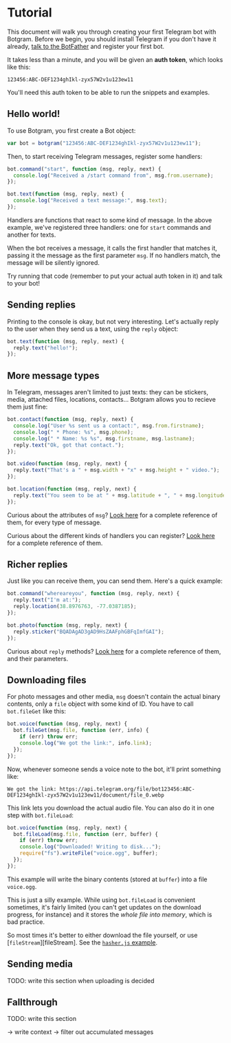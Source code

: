 # Tutorial

This document will walk you through creating your first
Telegram bot with Botgram. Before we begin, you should
install Telegram if you don't have it already,
[talk to the BotFather](https://telegram.me/BotFather)
and register your first bot.

It takes less than a minute, and you will be given an **auth
token**, which looks like this:

    123456:ABC-DEF1234ghIkl-zyx57W2v1u123ew11

You'll need this auth token to be able to run the snippets
and examples.


## Hello world!

To use Botgram, you first create a Bot object:

~~~ js
var bot = botgram("123456:ABC-DEF1234ghIkl-zyx57W2v1u123ew11");
~~~

Then, to start receiving Telegram messages, register some handlers:

~~~ js
bot.command("start", function (msg, reply, next) {
  console.log("Received a /start command from", msg.from.username);
});

bot.text(function (msg, reply, next) {
  console.log("Received a text message:", msg.text);
});
~~~

Handlers are functions that react to some kind of message.
In the above example, we've registered three handlers: one for
`start` commands and another for texts.

When the bot receives a message, it calls the first handler that
matches it, passing it the message as the first parameter `msg`.
If no handlers match, the message will be silently ignored.

Try running that code (remember to put your actual auth token in it)
and talk to your bot!


## Sending replies

Printing to the console is okay, but not very interesting. Let's
actually reply to the user when they send us a text, using the
`reply` object:

~~~ js
bot.text(function (msg, reply, next) {
  reply.text("hello!");
});
~~~


## More message types

In Telegram, messages aren't limited to just texts: they can be stickers,
media, attached files, locations, contacts... Botgram allows you to recieve
them just fine:

~~~ js
bot.contact(function (msg, reply, next) {
  console.log("User %s sent us a contact:", msg.from.firstname);
  console.log(" * Phone: %s", msg.phone);
  console.log(" * Name: %s %s", msg.firstname, msg.lastname);
  reply.text("Ok, got that contact.");
});

bot.video(function (msg, reply, next) {
  reply.text("That's a " + msg.width + "x" + msg.height + " video.");
});

bot.location(function (msg, reply, next) {
  reply.text("You seem to be at " + msg.latitude + ", " + msg.longitude);
});
~~~

Curious about the attributes of `msg`? [Look here][message] for
a complete reference of them, for every type of message.

Curious about the different kinds of handlers you can register?
[Look here][handlers] for a complete reference of them.


## Richer replies

Just like you can receive them, you can send them. Here's a
quick example:

~~~ js
bot.command("whereareyou", function (msg, reply, next) {
  reply.text("I'm at:");
  reply.location(38.8976763, -77.0387185);
});

bot.photo(function (msg, reply, next) {
  reply.sticker("BQADAgAD3gAD9HsZAAFphGBFqImfGAI");
});
~~~

Curious about `reply` methods? [Look here][reply] for a
complete reference of them, and their parameters.


## Downloading files

For photo messages and other media, `msg` doesn't contain the
actual binary contents, only a `file` object with some kind of ID.
You have to call `bot.fileGet` like this:

~~~ js
bot.voice(function (msg, reply, next) {
  bot.fileGet(msg.file, function (err, info) {
    if (err) throw err;
    console.log("We got the link:", info.link);
  });
});
~~~

Now, whenever someone sends a voice note to the bot, it'll print something like:

    We got the link: https://api.telegram.org/file/bot123456:ABC-DEF1234ghIkl-zyx57W2v1u123ew11/document/file_0.webp

This link lets you download the actual audio file.
You can also do it in one step with `bot.fileLoad`:

~~~ js
bot.voice(function (msg, reply, next) {
  bot.fileLoad(msg.file, function (err, buffer) {
    if (err) throw err;
    console.log("Downloaded! Writing to disk...");
    require("fs").writeFile("voice.ogg", buffer);
  });
});
~~~

This example will write the binary contents (stored at `buffer`)
into a file `voice.ogg`.

This is just a silly example. While using `bot.fileLoad` is
convenient sometimes, it's fairly limited (you can't get updates
on the download progress, for instance) and it stores the *whole
file into memory*, which is bad practice.

So most times it's better to either download
the file yourself, or use [`fileStream`][fileStream].
See the [`hasher.js` example](../examples/hasher.js).


## Sending media

TODO: write this section when uploading is decided


## Fallthrough

TODO: write this section

-> write context
-> filter out accumulated messages


[message]: message.md
[handlers]: handlers.md
[reply]: reply.md
